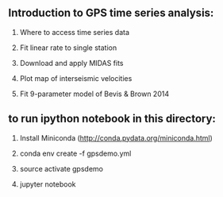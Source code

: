 Introduction to GPS time series analysis:
-------------------
1) Where to access time series data

2) Fit linear rate to single station

3) Download and apply MIDAS fits

4) Plot map of interseismic velocities

5) Fit 9-parameter model of Bevis & Brown 2014

to run ipython notebook in this directory:
------------------
1) Install Miniconda (http://conda.pydata.org/miniconda.html)

2) conda env create -f gpsdemo.yml

3) source activate gpsdemo

4) jupyter notebook
